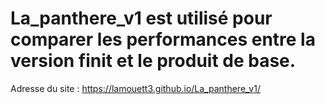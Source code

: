 # La_panthere_v1 est utilisé pour comparer les performances entre la version finit et le produit de base.
Adresse du site : https://lamouett3.github.io/La_panthere_v1/
